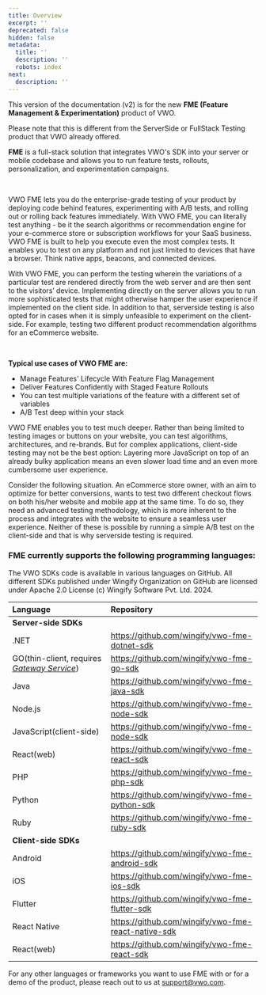 ```yaml
---
title: Overview
excerpt: ''
deprecated: false
hidden: false
metadata:
  title: ''
  description: ''
  robots: index
next:
  description: ''
---
```

This version of the documentation (v2) is for the new **FME (Feature Management & Experimentation)** product of VWO.

Please note that this is different from the ServerSide or FullStack Testing product that VWO already offered.

**FME** is a full-stack solution that integrates VWO's SDK into your server or mobile codebase and allows you to run feature tests, rollouts, personalization, and experimentation campaigns.

<br />

VWO FME lets you do the enterprise-grade testing of your product by deploying code behind features, experimenting with A/B tests, and rolling out or rolling back features immediately. With VWO FME, you can literally test anything - be it the search algorithms or recommendation engine for your e-commerce store or subscription workflows for your SaaS business. VWO FME is built to help you execute even the most complex tests. It enables you to test on any platform and not just limited to devices that have a browser. Think native apps, beacons, and connected devices.

With VWO FME, you can perform the testing wherein the variations of a particular test are rendered directly from the web server and are then sent to the visitors’ device. Implementing directly on the server allows you to run more sophisticated tests that might otherwise hamper the user experience if implemented on the client side. In addition to that, serverside testing is also opted for in cases when it is simply unfeasible to experiment on the client-side. For example, testing two different product recommendation algorithms for an eCommerce website.

<br />

**Typical use cases of VWO FME are:**

- Manage Features' Lifecycle With Feature Flag Management
- Deliver Features Confidently with Staged Feature Rollouts
- You can test multiple variations of the feature with a different set of variables
- A/B Test deep within your stack

VWO FME enables you to test much deeper. Rather than being limited to testing images or buttons on your website, you can test algorithms, architectures, and re-brands. But for complex applications, client-side testing may not be the best option: Layering more JavaScript on top of an already bulky application means an even slower load time and an even more cumbersome user experience.

Consider the following situation. An eCommerce store owner, with an aim to optimize for better conversions, wants to test two different checkout flows on both his/her website and mobile app at the same time. To do so, they need an advanced testing methodology, which is more inherent to the process and integrates with the website to ensure a seamless user experience. Neither of these is possible by running a simple A/B test on the client-side and that is why serverside testing is required.

### FME currently supports the following programming languages:

The VWO SDKs code is available in various languages on GitHub. All different SDKs published under Wingify Organization on GitHub are licensed under Apache 2.0 License (c) Wingify Software Pvt. Ltd. 2024.

| Language                                                                                          | Repository                                            |
| :------------------------------------------------------------------------------------------------ | :---------------------------------------------------- |
| **Server-side SDKs**                                                                              |                                                       |
| .NET                                                                                              | <https://github.com/wingify/vwo-fme-dotnet-sdk>       |
| GO(thin-client, requires [_Gateway Service_](https://developers.vwo.com/v2/docs/gateway-service)) | <https://github.com/wingify/vwo-fme-go-sdk>           |
| Java                                                                                              | <https://github.com/wingify/vwo-fme-java-sdk>         |
| Node.js                                                                                           | <https://github.com/wingify/vwo-fme-node-sdk>         |
| JavaScript(client-side)                                                                           | <https://github.com/wingify/vwo-fme-node-sdk>         |
| React(web)                                                                                        | <https://github.com/wingify/vwo-fme-react-sdk>        |
| PHP                                                                                               | <https://github.com/wingify/vwo-fme-php-sdk>          |
| Python                                                                                            | <https://github.com/wingify/vwo-fme-python-sdk>       |
| Ruby                                                                                              | <https://github.com/wingify/vwo-fme-ruby-sdk>         |
| **Client-side SDKs**                                                                              |                                                       |
| Android                                                                                           | <https://github.com/wingify/vwo-fme-android-sdk>      |
| iOS                                                                                               | <https://github.com/wingify/vwo-fme-ios-sdk>          |
| Flutter                                                                                           | <https://github.com/wingify/vwo-fme-flutter-sdk>      |
| React Native                                                                                      | <https://github.com/wingify/vwo-fme-react-native-sdk> |
| React(web)                                                                                        | <https://github.com/wingify/vwo-fme-react-sdk>        |

For any other languages or frameworks you want to use FME with or for a demo of the product, please reach out to us at [support@vwo.com](mailto:support@vwo.com).